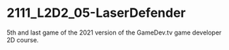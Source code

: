 # 2111_L2D2_05-LaserDefender
 5th and last game of the 2021 version of the GameDev.tv game developer 2D course.
